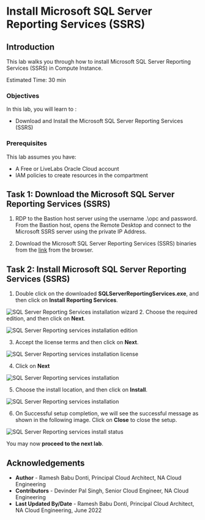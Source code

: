 # Install Microsoft SQL Server Reporting Services (SSRS)

## Introduction

This lab walks you through how to install Microsoft SQL Server Reporting Services (SSRS) in Compute Instance.

Estimated Time:  30 min

### Objectives
In this lab, you will learn to :
* Download and Install the Microsoft SQL Server Reporting Services (SSRS)

### Prerequisites  

This lab assumes you have:
- A Free or LiveLabs Oracle Cloud account
- IAM policies to create resources in the compartment

##  Task 1: Download the Microsoft SQL Server Reporting Services (SSRS) 

1. RDP to the Bastion host server using the username .\opc and password. From the Bastion host, opens the Remote Desktop and connect to the Microsoft SSRS server using the private IP Address.

2. Download the Microsoft SQL Server Reporting Services (SSRS) binaries from the [link](https://www.microsoft.com/en-us/download/confirmation.aspx?id=100122) from the browser. 

##  Task 2: Install Microsoft SQL Server Reporting Services (SSRS)

1. Double click on the downloaded **SQLServerReportingServices.exe**, and then click on **Install Reporting Services**. 

  ![SQL Server Reporting Services installation wizard](./images/ssrsinstallation.png "SQL Server Reporting Services installation wizard")
2. Choose the required edition, and then click on **Next**.

  ![SQL Server Reporting services installation edition](./images/ssrsinstallation-edition.png "SQL Server Reporting services installation edition")
  
3. Accept the license terms and then click on **Next**.

  ![SQL Server Reporting services installation license](./images/ssrsinstallation-licence.png "SQL Server Reporting services installation license")

4. Click on **Next**

  ![SQL Server Reporting services installation](./images/ssrsinstallation-install.png "SQL Server Reporting services installation")
  
5. Choose the install location, and then click on **Install**.

  ![SQL Server Reporting services installation](./images/ssrs-install.png "SQL Server Reporting services installation")

6. On Successful setup completion, we will see the successful message as shown in the following image. Click on **Close** to close the setup. 

  ![SQL Server Reporting services install status](./images/ssrs-installstatus.png "SQL Server Reporting services install status")

  You may now **proceed to the next lab**.
  
## Acknowledgements
* **Author** - Ramesh Babu Donti, Principal Cloud Architect, NA Cloud Engineering
* **Contributors** -  Devinder Pal Singh, Senior Cloud Engineer, NA Cloud Engineering
* **Last Updated By/Date** - Ramesh Babu Donti, Principal Cloud Architect, NA Cloud Engineering, June 2022